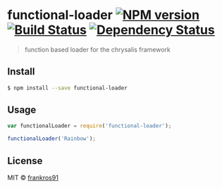 # functional-loader [![NPM version][npm-image]][npm-url] [![Build Status][travis-image]][travis-url] [![Dependency Status][daviddm-image]][daviddm-url]
> function based loader for the chrysalis framework


## Install

```sh
$ npm install --save functional-loader
```


## Usage

```js
var functionalLoader = require('functional-loader');

functionalLoader('Rainbow');
```

## License

MIT © [frankros91]()


[npm-image]: https://badge.fury.io/js/functional-loader.svg
[npm-url]: https://npmjs.org/package/functional-loader
[travis-image]: https://travis-ci.org/frankros91/functional-loader.svg?branch=master
[travis-url]: https://travis-ci.org/frankros91/functional-loader
[daviddm-image]: https://david-dm.org/frankros91/functional-loader.svg?theme=shields.io
[daviddm-url]: https://david-dm.org/frankros91/functional-loader

